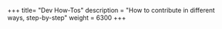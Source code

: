 +++
title= "Dev How-Tos"
description = "How to contribute in different ways, step-by-step"
weight = 6300
+++

